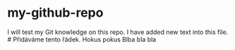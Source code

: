 # my-github-repo
I will test my Git knowledge on this repo.
I have added new text into this file.       # Přidáváme tento řádek.
Hokus pokus 
Blba bla bla